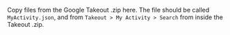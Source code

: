 Copy files from the Google Takeout .zip here. The file should be called `MyActivity.json`, and from  `Takeout > My Activity > Search` from inside the Takeout .zip. 

